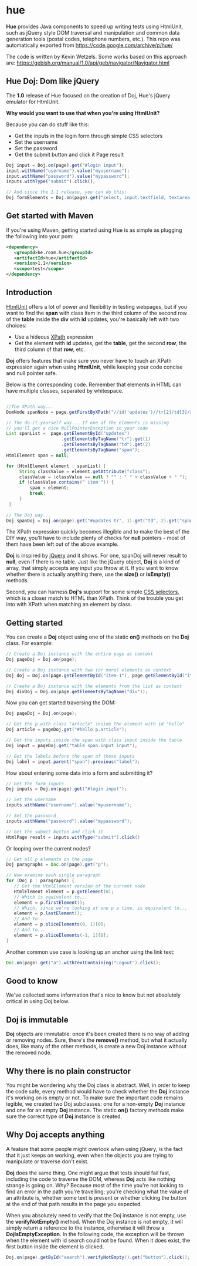 # hue
**Hue** provides Java components to speed up writing tests using HtmlUnit, such as jQuery style DOM traversal and manipulation and common data generation tools (postal codes, telephone numbers, etc.).
This repo was automatically exported from https://code.google.com/archive/p/hue/

 The code is written by Kevin Wetzels. Some works based on this approach are: https://gebish.org/manual/1.0/api/geb/navigator/Navigator.html

## Hue Doj: Dom like jQuery
The **1.0** release of Hue focused on the creation of Doj, Hue's jQuery emulator for HtmlUnit.

**Why would you want to use that when you're using HtmlUnit?**

Because you can do stuff like this:

* Get the inputs in the login form through simple CSS selectors
* Set the username 
* Set the password
* Get the submit button and click it Page result

```javascript
Doj input = Doj.on(page).get("#login input");
input.withName("username").value("myusername");
input.withName("password").value("mypassword");
inputs.withType("submit").click(); 

// And since the 1.1 release, you can do this: 
Doj formElements = Doj.on(page).get("select, input.textfield, textarea, button#save-button"); 
```

## Get started with Maven
If you're using Maven, getting started using Hue is as simple as plugging the following into your pom:

```xml
<dependency> 
   <groupId>be.roam.hue</groupId>
   <artifactId>hue</artifactId> 
   <version>1.1</version> 
   <scope>test</scope> 
</dependency>
```

## Introduction

[HtmlUnit](http://htmlunit.sourceforge.net/) offers a lot of power and flexibility in testing webpages, but if you want to find the **span** with class item in the third column of the second row of the **table** inside the **div** with **id** updates, you're basically left with two choices: 

* Use a hideous [XPath](https://en.wikipedia.org/wiki/XPath) expression
* Get the element with **id** updates, get the **table**, get the second **row**, the third column of that **row**, etc.

**Doj** offers features that make sure you never have to touch an XPath expression again when using **HtmlUnit**, while keeping your code concise and null pointer safe.

Below is the corresponding code. Remember that elements in HTML can have multiple classes, separated by whitespace.

```java 

//The XPath way... 
DomNode spanNode = page.getFirstByXPath("//id('updates')//tr[2]/td[3]/span[contains(concat(' ', @class, ' '),concat(' ', 'item', ' '))]");

// The do-it-yourself way... If one of the elements is missing 
// you'll get a nice NullPointerException in your code 
List spanList =  page.getElementById("updates")
                     .getElementsByTagName("tr").get(1)
                     .getElementsByTagName("td").get(2)
                     .getElementsByTagName("span"); 
HtmlElement span = null; 

for (HtmlElement element : spanList) { 
     String classValue = element.getAttribute("class"); 
     classValue = (classValue == null ? "" : " " + classValue + " "); 
     if (classValue.contains(" item ")) { 
         span = element; 
         break; 
     } 
 }
     
// The Doj way... 
Doj spanDoj = Doj.on(page).get("#updates tr", 1).get("td", 2).get("span.item"); 
```

The XPath expression quickly becomes illegible and to make the best of the DIY way, you'll have to include plenty of checks for **null** pointers - most of them have been left out of the above example.

**Doj** is inspired by [jQuery](https://jquery.com/) and it shows. For one, spanDoj will never result to **null**, even if there is no table. Just like the jQuery object, **Doj** is a kind of array, that simply accepts any input you throw at it. If you want to know whether there is actually anything there, use the **size()** or **isEmpty()** methods.

Second, you can harness **Doj's** support for some simple [CSS selectors](https://developer.mozilla.org/en-US/docs/Web/CSS/CSS_Selectors), which is a closer match to HTML than XPath. Think of the trouble you get into with XPath when matching an element by class.

## Getting started

You can create a **Doj** object using one of the static **on()** methods on the **Doj** class. For example:

```java 
// Create a Doj instance with the entire page as context 
Doj pageDoj = Doj.on(page); 

// Create a Doj instance with two (or more) elements as context 
Doj doj = Doj.on(page.getElementById("item-1"), page.getElementById("item-2")); 

// Create a Doj instance with the elements from the list as context 
Doj divDoj = Doj.on(page.getElementsByTagName("div"));
```


Now you can get started traversing the DOM: 

```java 
Doj pageDoj = Doj.on(page);

// Get the p with class "article" inside the element with id "hello" 
Doj article = pageDoj.get("#hello p.article");

// Get the inputs inside the span with class input inside the table 
Doj input = pageDoj.get("table span.input input");

// Get the labels before the span of those inputs 
Doj label = input.parent("span").previous("label"); 
```

How about entering some data into a form and submitting it?

```java
// Get the form inputs 
Doj inputs = Doj.on(page).get("#login input");

// Set the username 
inputs.withName("username").value("myusername");

// Set the password 
inputs.withName("password").value("mypassword");

// Get the submit button and click it 
HtmlPage result = inputs.withType("submit").click()
```

Or looping over the current nodes? 

```java
// Get all p elements on the page 
Doj paragraphs = Doc.on(page).get("p"); 

// Now examine each single paragraph 
for (Doj p : paragraphs) { 
   // Get the HtmlElement version of the current node 
   HtmlElement element = p.getElement(0); 
   // Which is equivalent to... 
   element = p.firstElement(); 
   // Which, since we're looking at one p a time, is equivalent to... 
   element = p.lastElement(); 
   // And to... 
   element = p.sliceElements(0, 1)[0]; 
   // And to... 
   element = p.sliceElements(-1, 1)[0]; 
}
```

Another common use case is looking up an anchor using the link text: 
```java
Doc.on(page).get("a").withTextContaining("Logout").click();
```

## Good to know
We've collected some information that's nice to know but not absolutely critical in using Doj below.

## Doj is immutable
**Doj** objects are immutable: once it's been created there is no way of adding or removing nodes. Sure, there's the **remove()** method, but what it actually does, like many of the other methods, is create a new Doj instance without the removed node.

## Why there is no plain constructor
You might be wondering why the Doj class is abstract. Well, in order to keep the code safe, every method would have to check whether the **Doj** instance it's working on is empty or not. To make sure the important code remains legible, we created two Doj subclasses: one for a non-empty **Doj** instance and one for an empty **Doj** instance. The static **on()** factory methods make sure the correct type of **Doj** instance is created.

## Why Doj accepts anything
A feature that some people might overlook when using jQuery, is the fact that it just keeps on working, even when the objects you are trying to manipulate or traverse don't exist.

**Doj** does the same thing. One might argue that tests should fail fast, including the code to traverse the DOM, whereas **Doj** acts like nothing strange is going on. Why? Because most of the time you're not looking to find an error in the path you're travelling; you're checking what the value of an attribute is, whether some text is present or whether clicking the button at the end of that path results in the page you expected.

When you absolutely need to verify that the Doj instance is not empty, use the **verifyNotEmpty()** method. When the Doj instance is not empty, it will simply return a reference to the instance, otherwise it will throw a **DojIsEmptyException**. 
In the following code, the exception will be thrown when the element with id search could not be found. When it does exist, the first button inside the element is clicked. 

```java
Doj.on(page).getById("search").verifyNotEmpty().get("button").click();
```
